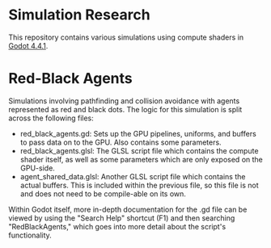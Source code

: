 # Simulation Research

This repository contains various simulations using compute shaders in [Godot 4.4.1](https://godotengine.org/download/archive/4.4.1-stable/).

# Red-Black Agents

Simulations involving pathfinding and collision avoidance with agents represented as red and black dots. The logic for this simulation is split across the following files:

* red_black_agents.gd: Sets up the GPU pipelines, uniforms, and buffers to pass data on to the GPU. Also contains some parameters.
* red_black_agents.glsl: The GLSL script file which contains the compute shader itself, as well as some parameters which are only exposed on the GPU-side.
* agent_shared_data.glsl: Another GLSL script file which contains the actual buffers. This is included within the previous file, so this file is not and does not need to be compile-able on its own.

Within Godot itself, more in-depth documentation for the .gd file can be viewed by using the "Search Help" shortcut (F1) and then searching "RedBlackAgents," which goes into more detail about the script's functionality.
